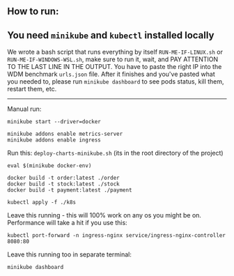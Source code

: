 How to run:
----------
You need `minikube` and `kubectl` installed locally
---------
We wrote a bash script that runs everything by itself `RUN-ME-IF-LINUX.sh` or `RUN-ME-IF-WINDOWS-WSL.sh`, make sure to run it, wait, and PAY ATTENTION TO THE LAST LINE IN THE OUTPUT. You have to paste the right IP into the WDM benchmark `urls.json` file.
After it finishes and you've pasted what you needed to, please run `minikube dashboard` to see pods status, kill them, restart them, etc.

-------
Manual run:
```
minikube start --driver=docker
```
```
minikube addons enable metrics-server
minikube addons enable ingress
```
Run this: `deploy-charts-minikube.sh` (its in the root directory of the project)
```
eval $(minikube docker-env)
```
```
docker build -t order:latest ./order
docker build -t stock:latest ./stock
docker build -t payment:latest ./payment
```
```
kubectl apply -f ./k8s
```
Leave this running - this will 100% work on any os you might be on. Performance will take a hit if you use this:
```
kubectl port-forward -n ingress-nginx service/ingress-nginx-controller 8080:80
```

Leave this running too in separate terminal:
```
minikube dashboard
```
